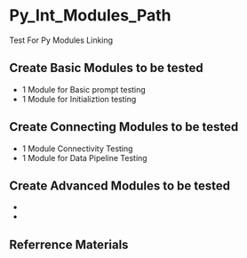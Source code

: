 # Py_Int_Modules_Path
Test For Py Modules Linking

## Create Basic Modules to be tested
- 1 Module for Basic prompt testing
- 1 Module for Initializtion testing


## Create Connecting Modules to be tested
- 1 Module Connectivity Testing
- 1 Module for Data Pipeline Testing



## Create Advanced Modules to be tested
-
-



## Referrence Materials


